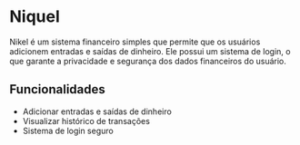 # Niquel
Nikel é um sistema financeiro simples que permite que os usuários adicionem entradas e saídas de dinheiro. Ele possui um sistema de login, o que garante a privacidade e segurança dos dados financeiros do usuário.

## Funcionalidades
- Adicionar entradas e saídas de dinheiro
- Visualizar histórico de transações
- Sistema de login seguro
